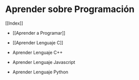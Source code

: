 # Aprender sobre Programación

[[Index]]

* [[Aprender a Programar]]

* [[Aprender Lenguaje C]]
* Aprender Lenguaje C++
* Aprender Lenguaje Javascript
* Aprender Lenguaje Python